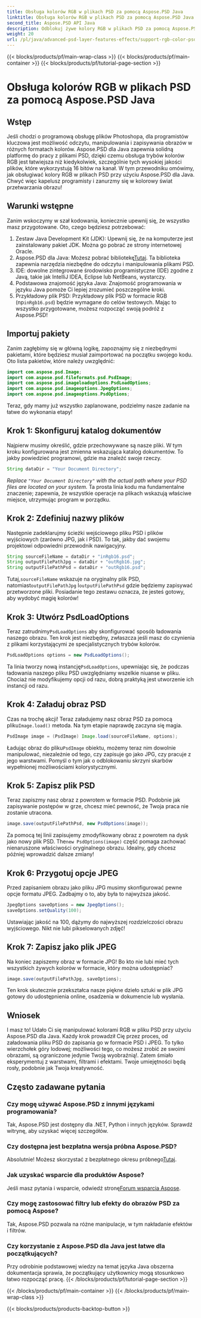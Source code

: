 ```yaml
---
title: Obsługa kolorów RGB w plikach PSD za pomocą Aspose.PSD Java
linktitle: Obsługa kolorów RGB w plikach PSD za pomocą Aspose.PSD Java
second_title: Aspose.PSD API Java
description: Odblokuj żywe kolory RGB w plikach PSD za pomocą Aspose.PSD dla Java! Postępuj zgodnie z naszym przewodnikiem krok po kroku, aby bez wysiłku ulepszać i zapisywać swoje obrazy.
weight: 20
url: /pl/java/advanced-psd-layer-features-effects/support-rgb-color-psd-files/
---
```


{{< blocks/products/pf/main-wrap-class >}}
{{< blocks/products/pf/main-container >}}
{{< blocks/products/pf/tutorial-page-section >}}

# Obsługa kolorów RGB w plikach PSD za pomocą Aspose.PSD Java

## Wstęp
Jeśli chodzi o programową obsługę plików Photoshopa, dla programistów kluczowa jest możliwość odczytu, manipulowania i zapisywania obrazów w różnych formatach kolorów. Aspose.PSD dla Java zapewnia solidną platformę do pracy z plikami PSD, dzięki czemu obsługa trybów kolorów RGB jest łatwiejsza niż kiedykolwiek, szczególnie tych wysokiej jakości plików, które wykorzystują 16 bitów na kanał. W tym przewodniku omówimy, jak obsługiwać kolory RGB w plikach PSD przy użyciu Aspose.PSD dla Java. Chwyć więc kapelusz programisty i zanurzmy się w kolorowy świat przetwarzania obrazu!
## Warunki wstępne
Zanim wskoczymy w szał kodowania, koniecznie upewnij się, że wszystko masz przygotowane. Oto, czego będziesz potrzebować:
1. Zestaw Java Development Kit (JDK): Upewnij się, że na komputerze jest zainstalowany pakiet JDK. Można go pobrać ze strony internetowej Oracle.
2.  Aspose.PSD dla Java: Możesz pobrać bibliotekę[Tutaj](https://releases.aspose.com/psd/java/). Ta biblioteka zapewnia narzędzia niezbędne do odczytu i manipulowania plikami PSD.
3. IDE: dowolne zintegrowane środowisko programistyczne (IDE) zgodne z Javą, takie jak IntelliJ IDEA, Eclipse lub NetBeans, wystarczy.
4. Podstawowa znajomość języka Java: Znajomość programowania w języku Java pomoże Ci lepiej zrozumieć poszczególne kroki.
5.  Przykładowy plik PSD: Przykładowy plik PSD w formacie RGB (np`inRgb16.psd`) będzie wymagane do celów testowych.
Mając to wszystko przygotowane, możesz rozpocząć swoją podróż z Aspose.PSD!
## Importuj pakiety
Zanim zagłębimy się w główną logikę, zapoznajmy się z niezbędnymi pakietami, które będziesz musiał zaimportować na początku swojego kodu. Oto lista pakietów, które należy uwzględnić:
```java
import com.aspose.psd.Image;
import com.aspose.psd.fileformats.psd.PsdImage;
import com.aspose.psd.imageloadoptions.PsdLoadOptions;
import com.aspose.psd.imageoptions.JpegOptions;
import com.aspose.psd.imageoptions.PsdOptions;
```
Teraz, gdy mamy już wszystko zaplanowane, podzielmy nasze zadanie na łatwe do wykonania etapy!
## Krok 1: Skonfiguruj katalog dokumentów
Najpierw musimy określić, gdzie przechowywane są nasze pliki. W tym kroku konfigurowana jest zmienna wskazująca katalog dokumentów. To jakby powiedzieć programowi, gdzie ma znaleźć swoje rzeczy.
```java
String dataDir = "Your Document Directory";
```
*Replace `"Your Document Directory"` with the actual path where your PSD files are located on your system.* 
Ta prosta linia kodu ma fundamentalne znaczenie; zapewnia, że wszystkie operacje na plikach wskazują właściwe miejsce, utrzymując program w porządku.
## Krok 2: Zdefiniuj nazwy plików
Następnie zadeklarujmy ścieżki wejściowego pliku PSD i plików wyjściowych (zarówno JPG, jak i PSD). To tak, jakby dać swojemu projektowi odpowiedni przewodnik nawigacyjny.
```java
String sourceFileName = dataDir + "inRgb16.psd";
String outputFilePathJpg = dataDir + "outRgb16.jpg";
String outputFilePathPsd = dataDir + "outRgb16.psd";
```
 Tutaj,`sourceFileName` wskazuje na oryginalny plik PSD, natomiast`outputFilePathJpg` I`outputFilePathPsd` gdzie będziemy zapisywać przetworzone pliki. Posiadanie tego zestawu oznacza, że jesteś gotowy, aby wydobyć magię kolorów!
## Krok 3: Utwórz PsdLoadOptions
 Teraz zatrudnimy`PsdLoadOptions` aby skonfigurować sposób ładowania naszego obrazu. Ten krok jest niezbędny, zwłaszcza jeśli masz do czynienia z plikami korzystającymi ze specjalistycznych trybów kolorów.
```java
PsdLoadOptions options = new PsdLoadOptions();
```
 Ta linia tworzy nową instancję`PsdLoadOptions`, upewniając się, że podczas ładowania naszego pliku PSD uwzględniamy wszelkie niuanse w pliku. Chociaż nie modyfikujemy opcji od razu, dobrą praktyką jest utworzenie ich instancji od razu.
## Krok 4: Załaduj obraz PSD
Czas na trochę akcji! Teraz załadujemy nasz obraz PSD za pomocą pliku`Image.load()` metoda. Na tym etapie naprawdę zaczyna się magia.
```java
PsdImage image = (PsdImage) Image.load(sourceFileName, options);
```
 Ładując obraz do pliku`PsdImage` obiektu, możemy teraz nim dowolnie manipulować, niezależnie od tego, czy zapisuje go jako JPG, czy pracuje z jego warstwami. Pomyśl o tym jak o odblokowaniu skrzyni skarbów wypełnionej możliwościami kolorystycznymi.
## Krok 5: Zapisz plik PSD
Teraz zapiszmy nasz obraz z powrotem w formacie PSD. Podobnie jak zapisywanie postępów w grze, chcesz mieć pewność, że Twoja praca nie zostanie utracona.
```java
image.save(outputFilePathPsd, new PsdOptions(image));
```
 Za pomocą tej linii zapisujemy zmodyfikowany obraz z powrotem na dysk jako nowy plik PSD. The`new PsdOptions(image)` część pomaga zachować nienaruszone właściwości oryginalnego obrazu. Idealny, gdy chcesz później wprowadzić dalsze zmiany!
## Krok 6: Przygotuj opcje JPEG
Przed zapisaniem obrazu jako pliku JPG musimy skonfigurować pewne opcje formatu JPEG. Zadbajmy o to, aby była to najwyższa jakość.
```java
JpegOptions saveOptions = new JpegOptions();
saveOptions.setQuality(100);
```
Ustawiając jakość na 100, dążymy do najwyższej rozdzielczości obrazu wyjściowego. Nikt nie lubi pikselowanych zdjęć! 
## Krok 7: Zapisz jako plik JPEG
Na koniec zapiszemy obraz w formacie JPG! Bo kto nie lubi mieć tych wszystkich żywych kolorów w formacie, który można udostępniać?
```java
image.save(outputFilePathJpg, saveOptions);
```
Ten krok skutecznie przekształca nasze piękne dzieło sztuki w plik JPG gotowy do udostępnienia online, osadzenia w dokumencie lub wysłania.
## Wniosek
I masz to! Udało Ci się manipulować kolorami RGB w pliku PSD przy użyciu Aspose.PSD dla Java. Każdy krok prowadził Cię przez proces, od załadowania pliku PSD do zapisania go w formacie PSD i JPEG. To tylko wierzchołek góry lodowej; możliwości tego, co możesz zrobić ze swoimi obrazami, są ograniczone jedynie Twoją wyobraźnią!.
Zatem śmiało eksperymentuj z warstwami, filtrami i efektami. Twoje umiejętności będą rosły, podobnie jak Twoja kreatywność.

## Często zadawane pytania
### Czy mogę używać Aspose.PSD z innymi językami programowania?  
Tak, Aspose.PSD jest dostępny dla .NET, Python i innych języków. Sprawdź witrynę, aby uzyskać więcej szczegółów.
### Czy dostępna jest bezpłatna wersja próbna Aspose.PSD?  
 Absolutnie! Możesz skorzystać z bezpłatnego okresu próbnego[Tutaj](https://releases.aspose.com/).
### Jak uzyskać wsparcie dla produktów Aspose?  
 Jeśli masz pytania i wsparcie, odwiedź stronę[Forum wsparcia Aspose](https://forum.aspose.com/c/psd/34).
### Czy mogę zastosować filtry lub efekty do obrazów PSD za pomocą Aspose?  
Tak, Aspose.PSD pozwala na różne manipulacje, w tym nakładanie efektów i filtrów.
### Czy korzystanie z Aspose.PSD dla Java jest łatwe dla początkujących?  
Przy odrobinie podstawowej wiedzy na temat języka Java obszerna dokumentacja sprawia, że początkujący użytkownicy mogą stosunkowo łatwo rozpocząć pracę.
{{< /blocks/products/pf/tutorial-page-section >}}

{{< /blocks/products/pf/main-container >}}
{{< /blocks/products/pf/main-wrap-class >}}

{{< blocks/products/products-backtop-button >}}
